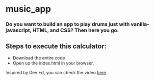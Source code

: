 # music_app
### Do you want to build an app to play drums just with vanilla-javascript, HTML, and CSS? Then here you go.

## Steps to execute this calculator:
- Download the entire code 
- Open up the index.html in your browser.

Inspired by Dev Ed, you can check the video [here](https://www.youtube.com/watch?v=2VJlzeEVL8A&ab_channel=DevEd).
